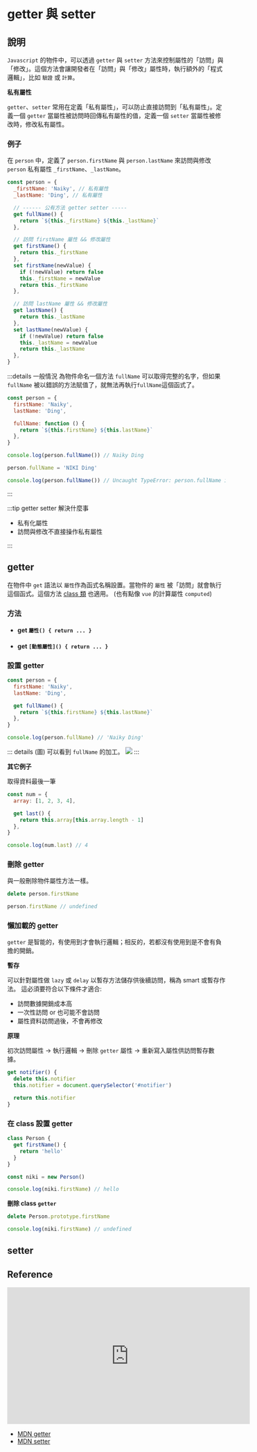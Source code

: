 # getter 與 setter

## 說明

`Javascript` 的物件中，可以透過 `getter` 與 `setter` 方法來控制屬性的「訪問」與「修改」。這個方法會讓開發者在「訪問」與「修改」屬性時，執行額外的「程式邏輯」，比如 `驗證` 或 `計算`。

**私有屬性**

`getter`、`setter` 常用在定義「私有屬性」，可以防止直接訪問到「私有屬性」。定義一個 `getter` 當屬性被訪問時回傳私有屬性的值，定義一個 `setter` 當屬性被修改時，修改私有屬性。

### 例子

在 `person` 中，定義了 `person.firstName` 與 `person.lastName` 來訪問與修改 `person` 私有屬性 `_firstName`、`_lastName`。

```js {2-3,6-8,11-18,21-28,}
const person = {
  _firstName: 'Naiky', // 私有屬性
  _lastName: 'Ding', // 私有屬性

  // ------ 公有方法 getter setter -----
  get fullName() {
    return `${this._firstName} ${this._lastName}`
  },

  // 訪問 firstName 屬性 && 修改屬性
  get firstName() {
    return this._firstName
  },
  set firstName(newValue) {
    if (!newValue) return false
    this._firstName = newValue
    return this._firstName
  },

  // 訪問 lastName 屬性 && 修改屬性
  get lastName() {
    return this._lastName
  },
  set lastName(newValue) {
    if (!newValue) return false
    this._lastName = newValue
    return this._lastName
  },
}
```

:::details 一般情況
為物件命名一個方法 `fullName` 可以取得完整的名字，但如果 `fullName` 被以錯誤的方法賦值了，就無法再執行`fullName`這個函式了。

```js
const person = {
  firstName: 'Naiky',
  lastName: 'Ding',

  fullName: function () {
    return `${this.firstName} ${this.lastName}`
  },
}

console.log(person.fullName()) // Naiky Ding

person.fullName = 'NIKI Ding'

console.log(person.fullName()) // Uncaught TypeError: person.fullName is not a function
```

:::

:::tip getter setter 解決什麼事

- 私有化屬性
- 訪問與修改不直接操作私有屬性

:::

## getter

在物件中 `get` 語法以 `屬性`作為函式名稱設置。當物件的 `屬性` 被「訪問」就會執行這個函式。這個方法 [class 類] 也適用。 (也有點像 `vue` 的計算屬性 `computed`)

### 方法

- #### get `屬性() { return ... }`

- #### get `[動態屬性]() { return ... }`

### 設置 getter

```js {5-7}
const person = {
  firstName: 'Naiky',
  lastName: 'Ding',

  get fullName() {
    return `${this.firstName} ${this.lastName}`
  },
}

console.log(person.fullName) // 'Naiky Ding'
```

::: details (圖) 可以看到 `fullName` 的加工。
![](/Javascript/img/getter.png)
:::

**其它例子**

取得資料最後一筆

```js {4-6}
const num = {
  array: [1, 2, 3, 4],

  get last() {
    return this.array[this.array.length - 1]
  },
}

console.log(num.last) // 4
```

### 刪除 getter

與一般刪除物件屬性方法一樣。

```js
delete person.firstName

person.firstName // undefined
```

### 懶加載的 getter

`getter` 是智能的，有使用到才會執行邏輯；相反的，若都沒有使用到是不會有負擔的開銷。

**暫存**

可以針對屬性做 `lazy` 或 `delay` 以暫存方法儲存供後續訪問，稱為 smart 或暫存作法。
這必須要符合以下條件才適合:

- 訪問數據開銷成本高
- 一次性訪問 or 也可能不會訪問
- 屬性資料訪問過後，不會再修改

**原理**

初次訪問屬性 -> 執行邏輯 -> 刪除 `getter` 屬性 -> 重新寫入屬性供訪問暫存數據。

```js {2-3}
get notifier() {
  delete this.notifier
  this.notifier = document.querySelector('#notifier')

  return this.notifier
}
```

### 在 class 設置 getter

```js {2-4}
class Person {
  get firstName() {
    return 'hello'
  }
}
```

```js
const niki = new Person()

console.log(niki.firstName) // hello
```

**刪除 class `getter`**

```js
delete Person.prototype.firstName

console.log(niki.firstName) // undefined
```

## setter

## Reference

<iframe width="560" height="315" src="https://www.youtube.com/embed/bl98dm7vJt0" title="YouTube video player" frameborder="0" allow="accelerometer; autoplay; clipboard-write; encrypted-media; gyroscope; picture-in-picture; web-share" allowfullscreen></iframe>

[class 類]: /Javascript/class

- [MDN getter](https://developer.mozilla.org/en-US/docs/Web/JavaScript/Reference/Functions/get)
- [MDN setter](https://developer.mozilla.org/en-US/docs/Web/JavaScript/Reference/Functions/set)

